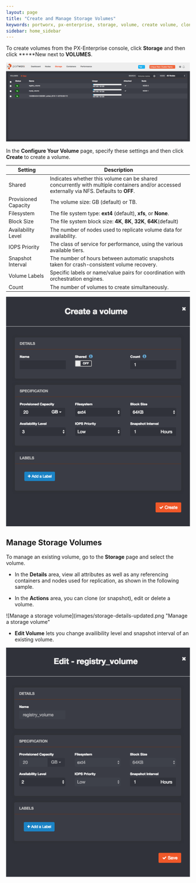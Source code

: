 ```yaml
---
layout: page
title: "Create and Manage Storage Volumes"
keywords: portworx, px-enterprise, storage, volume, create volume, clone volume
sidebar: home_sidebar
---
```

To create volumes from the PX-Enterprise console, click **Storage** and then click **+**New next to **VOLUMES**.

![Create a storage volume](images/storage-actions-updated.png "Create a storage volume")

In the **Configure Your Volume** page, specify these settings and then click **Create** to create a volume.

|Setting|Description|
|---|---|
|Shared|Indicates whether this volume can be shared concurrently with multiple containers and/or accessed externally via NFS. Defaults to **OFF**.|
|Provisioned Capacity|The volume size: GB (default) or TB.|
|Filesystem|The file system type:  **ext4** (default), **xfs**, or **None**.|
|Block Size|The file system block size: **4K**, **8K**, **32K**, **64K**(default)|
|Availability Level|The number of nodes used to replicate volume data for availability.|
|IOPS Priority|The class of service for performance, using the various available tiers.|
|Snapshot Interval|The number of hours between automatic snapshots taken for crash-consistent volume recovery.|
|Volume Labels|Specific labels or name/value pairs for coordination with orchestration engines.|
|Count|The number of volumes to create simultaneously.|

![Configure a storage volume](images/configure-volume-updated.png "Configure a storage volume")

## Manage Storage Volumes

To manage an existing volume, go to the **Storage** page and select the volume.

* In the **Details** area, view all attributes as well as any referencing containers and nodes used for replication, as shown in the following sample.

* In the **Actions** area, you can clone (or snapshot), edit or delete a volume.

![Manage a storage volume](images/storage-details-updated.png "Manage a storage volume"

* **Edit Volume** lets you change availibility level and snapshot interval of an existing volume.

![Edit a storage volume](images/edit-volume.png "Edit a storage volume")
